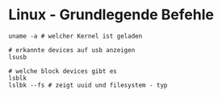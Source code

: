 # Linux - Grundlegende Befehle 

```
uname -a # welcher Kernel ist geladen 

# erkannte devices auf usb anzeigen 
lsusb 

# welche block devices gibt es
lsblk 
lslbk --fs # zeigt uuid und filesystem - typ 

```

